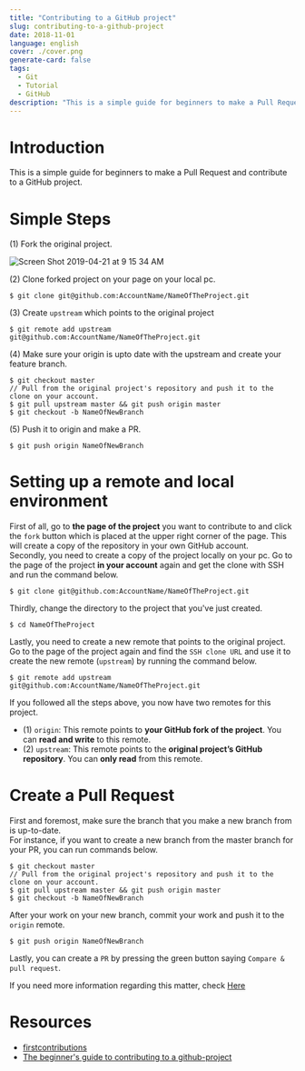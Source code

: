 ```yaml
---
title: "Contributing to a GitHub project"
slug: contributing-to-a-github-project
date: 2018-11-01
language: english
cover: ./cover.png
generate-card: false
tags:
  - Git
  - Tutorial
  - GitHub
description: "This is a simple guide for beginners to make a Pull Request and contribute to a GitHub project. If you have never contributed any OSS project on GitHub, this guide might be useful to make your first PR(PullRequest)."
---
```

# Introduction

This is a simple guide for beginners to make a Pull Request and contribute to a GitHub project.

# Simple Steps

(1) Fork the original project.

![Screen Shot 2019-04-21 at 9 15 34 AM](https://user-images.githubusercontent.com/32632542/56463803-40290900-6416-11e9-968d-56691ece6fae.png)

(2) Clone forked project on your page on your local pc.

```console
$ git clone git@github.com:AccountName/NameOfTheProject.git
```

(3) Create `upstream` which points to the original project

```console
$ git remote add upstream git@github.com:AccountName/NameOfTheProject.git
```
(4) Make sure your origin is upto date with the upstream and create your feature branch.

```
$ git checkout master
// Pull from the original project's repository and push it to the clone on your account.
$ git pull upstream master && git push origin master
$ git checkout -b NameOfNewBranch
```

(5) Push it to origin and make a PR.

```
$ git push origin NameOfNewBranch
```

# Setting up a remote and local environment

First of all, go to **the page of the project** you want to contribute to and click the `fork` button which is placed at the upper right corner of the page. This will create a copy of the repository in your own GitHub account.  
 Secondly, you need to create a copy of the project locally on your pc. Go to the page of the project **in your account** again and get the clone with SSH and run the command below.

```console
$ git clone git@github.com:AccountName/NameOfTheProject.git
```

Thirdly, change the directory to the project that you've just created.

```console
$ cd NameOfTheProject
```

Lastly, you need to create a new remote that points to the original project. Go to the page of the project again and find the `SSH clone URL` and use it to create the new remote (`upstream`) by running the command below.

```console
$ git remote add upstream git@github.com:AccountName/NameOfTheProject.git
```

If you followed all the steps above, you now have two remotes for this project.

- (1) `origin`: This remote points to **your GitHub fork of the project**. You can **read and write** to this remote.
- (2) `upstream`: This remote points to the **original project’s GitHub repository**. You can **only read** from this remote.

# Create a Pull Request

First and foremost, make sure the branch that you make a new branch from is up-to-date.  
For instance, if you want to create a new branch from the master branch for your PR, you can run commands below.

```console
$ git checkout master
// Pull from the original project's repository and push it to the clone on your account.
$ git pull upstream master && git push origin master
$ git checkout -b NameOfNewBranch
```

After your work on your new branch, commit your work and push it to the `origin` remote.

```console
$ git push origin NameOfNewBranch
```

Lastly, you can create a `PR` by pressing the green button saying `Compare & pull request`.

If you need more information regarding this matter, check [Here](https://akrabat.com/the-beginners-guide-to-contributing-to-a-github-project/)

# Resources

- [firstcontributions](https://github.com/firstcontributions/first-contributions)
- [The beginner's guide to contributing to a github-project](https://akrabat.com/the-beginners-guide-to-contributing-to-a-github-project/)
